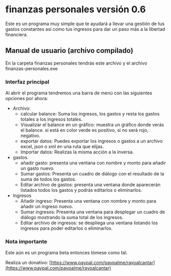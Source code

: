 ﻿# finanzas personales versión 0.6

Este es un programa muy simple que te ayudará a llevar una gestión de tus gastos constantes así como tus ingresos para dar un paso más a la libertad financiera.


## Manual de usuario (archivo compilado)

En la carpeta finanzas personales tendrás este archivo y el archivo finanzas-personales.exe
### Interfaz principal

Al abrir el programa tendremos una barra de menú con las siguientes opciones por ahora:
* Archivo:
    * calcular balance: Suma los ingresos, los gastos y resta los gastos totales a los ingresos totales.
    * Visualizar el balance en un gráfico: muestra un gráfico donde verás el balance. si está en color verde es positivo, si no será rojo, negativo.
    * exportar datos: Puedes exportar los ingresos o gastos a un archivo excel, json o xml en una ruta que elijas.
    * Importar datos: Realizas la misma acción a la inversa.
* gastos.
    * añadir gasto: presenta una ventana con nombre y monto para añadir un gasto nuevo.
    * Sumar gastos: Presenta un cuadro de diálogo con el resultado de la suma de todos los gastos.
    * Editar archivo de gastos: presenta una ventana donde aparecerán listados todos los gastos y podrás editarlos o eliminarlos.
* Ingresos
    * Añadir ingreso: Presenta una ventana con nombre y monto para añadir un ingreso nuevo.
    * Sumar ingresos: Presenta una ventana para desplegar un cuadro de diálogo mostrando la suma total de los ingresos.
    * Editar archivo de ingresos: se despliega una ventana listando los ingresos para poder editarlos o eliminarlos.
### Nota importante

Este aún es un programa beta entonces tómese como tal.

Realiza un donativo: [https://www.paypal.com/paypalme/rayoalcantar](https://www.paypal.com/paypalme/rayoalcantar)